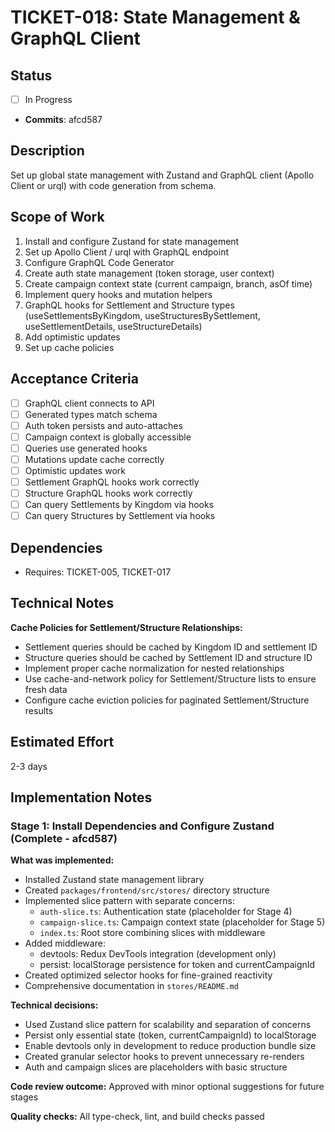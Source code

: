 # TICKET-018: State Management & GraphQL Client

## Status

- [ ] In Progress
- **Commits**: afcd587

## Description

Set up global state management with Zustand and GraphQL client (Apollo Client or urql) with code generation from schema.

## Scope of Work

1. Install and configure Zustand for state management
2. Set up Apollo Client / urql with GraphQL endpoint
3. Configure GraphQL Code Generator
4. Create auth state management (token storage, user context)
5. Create campaign context state (current campaign, branch, asOf time)
6. Implement query hooks and mutation helpers
7. GraphQL hooks for Settlement and Structure types (useSettlementsByKingdom, useStructuresBySettlement, useSettlementDetails, useStructureDetails)
8. Add optimistic updates
9. Set up cache policies

## Acceptance Criteria

- [ ] GraphQL client connects to API
- [ ] Generated types match schema
- [ ] Auth token persists and auto-attaches
- [ ] Campaign context is globally accessible
- [ ] Queries use generated hooks
- [ ] Mutations update cache correctly
- [ ] Optimistic updates work
- [ ] Settlement GraphQL hooks work correctly
- [ ] Structure GraphQL hooks work correctly
- [ ] Can query Settlements by Kingdom via hooks
- [ ] Can query Structures by Settlement via hooks

## Dependencies

- Requires: TICKET-005, TICKET-017

## Technical Notes

**Cache Policies for Settlement/Structure Relationships:**

- Settlement queries should be cached by Kingdom ID and settlement ID
- Structure queries should be cached by Settlement ID and structure ID
- Implement proper cache normalization for nested relationships
- Use cache-and-network policy for Settlement/Structure lists to ensure fresh data
- Configure cache eviction policies for paginated Settlement/Structure results

## Estimated Effort

2-3 days

## Implementation Notes

### Stage 1: Install Dependencies and Configure Zustand (Complete - afcd587)

**What was implemented:**

- Installed Zustand state management library
- Created `packages/frontend/src/stores/` directory structure
- Implemented slice pattern with separate concerns:
  - `auth-slice.ts`: Authentication state (placeholder for Stage 4)
  - `campaign-slice.ts`: Campaign context state (placeholder for Stage 5)
  - `index.ts`: Root store combining slices with middleware
- Added middleware:
  - devtools: Redux DevTools integration (development only)
  - persist: localStorage persistence for token and currentCampaignId
- Created optimized selector hooks for fine-grained reactivity
- Comprehensive documentation in `stores/README.md`

**Technical decisions:**

- Used Zustand slice pattern for scalability and separation of concerns
- Persist only essential state (token, currentCampaignId) to localStorage
- Enable devtools only in development to reduce production bundle size
- Created granular selector hooks to prevent unnecessary re-renders
- Auth and campaign slices are placeholders with basic structure

**Code review outcome:** Approved with minor optional suggestions for future stages

**Quality checks:** All type-check, lint, and build checks passed
